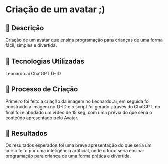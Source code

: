 # Criação de um avatar ;)

## 📒 Descrição
Criação de um avatar que ensina programação para crianças de uma forma fácil, simples e divertida.

## 🤖 Tecnologias Utilizadas
Leonardo.ai
ChatGPT
D-ID

## 🧐 Processo de Criação
Primeiro foi feito a criação da imagem no Leonardo.ai, em seguida foi construido a imagem no D-ID  e o script foi gerado através do ChatGPT, no final foi elabodado um video de 15 seg, com uma prévia do que seria o conteúdo apresentado pelo Avatar.

## 🚀 Resultados
Os resultados esperados foi uma breve apresentação do que seria um curso feito por uma inteligência artificial, onde o foco seria ensinar programação para criança de uma forma prática e divertida.




